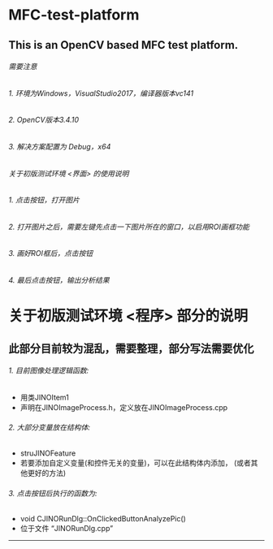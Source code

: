 # MFC-test-platform
This is an OpenCV based MFC test platform.
---------------------------------------------------------------
###### 需要注意
###### 1. 环境为Windows，VisualStudio2017，编译器版本vc141
###### 2. OpenCV版本3.4.10
###### 3. 解决方案配置为 Debug，x64

###### 关于初版测试环境 <界面> 的使用说明
###### 1. 点击按钮<OPEN>，打开图片
###### 2. 打开图片之后，需要左键先点击一下图片所在的窗口，以启用ROI画框功能
###### 3. 画好ROI框后，点击按钮<Reset ROI>
###### 4. 最后点击按钮<Analyze>，输出分析结果

# 关于初版测试环境 <程序> 部分的说明
## 此部分目前较为混乱，需要整理，部分写法需要优化
###### 1. 目前图像处理逻辑函数: 
 * 用类JINOItem1
 * 声明在JINOImageProcess.h，定义放在JINOImageProcess.cpp

###### 2. 大部分变量放在结构体: 
 * struJINOFeature
 * 若要添加自定义变量(和控件无关的变量)，可以在此结构体内添加，
        (或者其他更好的方法)

###### 3. 点击按钮后执行的函数为:
 * void CJINORunDlg::OnClickedButtonAnalyzePic()
 * 位于文件 “JINORunDlg.cpp”

-------------------------------------------------------------
